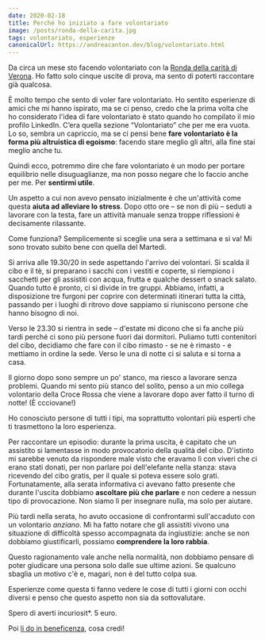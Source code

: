 ```yaml
---
date: 2020-02-18
title: Perché ho iniziato a fare volontariato
image: /posts/ronda-della-carita.jpg
tags: volontariato, esperienze
canonicalUrl: https://andreacanton.dev/blog/volontariato.html
---
```


Da circa un mese sto facendo volontariato con la [Ronda della carità di Verona](http://www.rondadellacaritaverona.org/). Ho fatto solo cinque uscite di prova, ma sento di poterti raccontare già qualcosa.

È molto tempo che sento di voler fare volontariato. Ho sentito esperienze di amici che mi hanno ispirato, ma se ci penso, credo che la prima volta che ho considerato l'idea di fare volontariato è stato quando ho compilato il mio profilo LinkedIn. C’era quella sezione “Volontariato” che per me era vuota. Lo so, sembra un capriccio, ma se ci pensi bene **fare volontariato è la forma più altruistica di egoismo**: facendo stare meglio gli altri, alla fine stai meglio anche tu.

Quindi ecco, potremmo dire che fare volontariato è un modo per portare equilibrio nelle disuguaglianze, ma non posso negare che lo faccio anche per me. Per **sentirmi utile**.

Un aspetto a cui non avevo pensato inizialmente è che un'attività come questa **aiuta ad alleviare lo stress**. Dopo otto ore – se non di più – seduti a lavorare con la testa, fare un attività manuale senza troppe riflessioni è decisamente rilassante.

Come funziona? Semplicemente si sceglie una sera a settimana e si va! Mi sono trovato subito bene con quella del Martedì.

Si arriva alle 19.30/20 in sede aspettando l'arrivo dei volontari. Si scalda il cibo e il tè, si preparano i sacchi con i vestiti e coperte, si riempiono i sacchetti per gli assistiti con acqua, frutta e qualche dessert o snack salato. Quando tutto è pronto, ci si divide in tre gruppi. Abbiamo, infatti, a disposizione tre furgoni per coprire con determinati itinerari tutta la città, passando per i luoghi di ritrovo dove sappiamo si riuniscono persone che hanno bisogno di noi.

Verso le 23.30 si rientra in sede – d'estate mi dicono che si fa anche più tardi perché ci sono più persone fuori dai dormitori. Puliamo tutti contenitori del cibo, decidiamo che fare con il cibo rimasto - se ne è rimasto - e mettiamo in ordine la sede. Verso le una di notte ci si saluta e si torna a casa.

Il giorno dopo sono sempre un po' stanco, ma riesco a lavorare senza problemi. Quando mi sento più stanco del solito, penso a un mio collega volontario della Croce Rossa che viene a lavorare dopo aver fatto il turno di notte! (È ccciovane!)

Ho conosciuto persone di tutti i tipi, ma soprattutto volontari più esperti che ti trasmettono la loro esperienza.

Per raccontare un episodio: durante la prima uscita, è capitato che un assistito si lamentasse in modo provocatorio della qualità del cibo. D'istinto mi sarebbe venuto da rispondere male visto che eravamo lì con viveri che ci erano stati donati, per non parlare poi dell'elefante nella stanza: stava ricevendo del cibo gratis, per il quale si poteva essere solo grati. Fortunatamente, alla serata informativa ci avevano fatto presente che durante l'uscita dobbiamo **ascoltare più che parlare** e non cedere a nessun tipo di provocazione. Non siamo lì per insegnare nulla, ma solo per aiutare.

Più tardi nella serata, ho avuto occasione di confrontarmi sull'accaduto con un volontario _anziano_. Mi ha fatto notare che gli assistiti vivono una situazione di difficoltà spesso accompagnata da ingiustizie: anche se non dobbiamo giustificarli, possiamo **comprendere la loro rabbia**.

Questo ragionamento vale anche nella normalità, non dobbiamo pensare di poter giudicare una persona solo dalle sue ultime azioni. Se qualcuno sbaglia un motivo c'è e, magari, non è del tutto colpa sua.

Esperienze come questa ti fanno vedere le cose di tutti i giorni con occhi diversi e penso che questo aspetto non sia da sottovalutare.

Spero di averti incuriosit\*. 5 euro.

Poi [li do in beneficenza](http://www.rondadellacaritaverona.org/donare-beneficenza-verona/), cosa credi!
